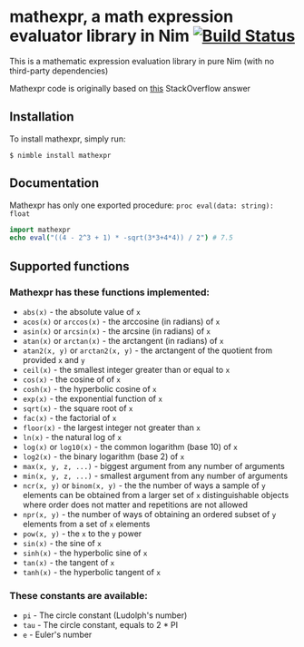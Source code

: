 # mathexpr, a math expression evaluator library in Nim [![Build Status](https://travis-ci.org/Yardanico/nim-osureplay.svg?branch=master)](https://travis-ci.org/Yardanico/nim-osureplay)
This is a mathematic expression evaluation library in pure Nim (with no third-party dependencies) 

Mathexpr code is originally based on [this](https://stackoverflow.com/a/26227947/5476128) StackOverflow answer

## Installation
To install mathexpr, simply run:
```
$ nimble install mathexpr
```

## Documentation
Mathexpr has only one exported procedure: `proc eval(data: string): float`
```nim
import mathexpr
echo eval("((4 - 2^3 + 1) * -sqrt(3*3+4*4)) / 2") # 7.5
```
## Supported functions
### Mathexpr has these functions implemented:
- `abs(x)` - the absolute value of `x`
- `acos(x)` or `arccos(x)` - the arccosine (in radians) of `x`
- `asin(x)` or `arcsin(x)` - the arcsine (in radians) of `x`
- `atan(x)` or `arctan(x)` - the arctangent (in radians) of `x`
- `atan2(x, y)` or `arctan2(x, y)` - the arctangent of the quotient from provided `x` and `y`
- `ceil(x)` - the smallest integer greater than or equal to `x`
- `cos(x)` - the cosine of of `x`
- `cosh(x)` - the hyperbolic cosine of `x`
- `exp(x)` - the exponential function of `x`
- `sqrt(x)` - the square root of `x`
- `fac(x)` - the factorial of `x`
- `floor(x)` - the largest integer not greater than `x`
- `ln(x)` - the natural log of `x`
- `log(x)` or `log10(x)` - the common logarithm (base 10) of `x`
- `log2(x)` - the binary logarithm (base 2) of `x`
- `max(x, y, z, ...)` - biggest argument from any number of arguments
- `min(x, y, z, ...)` - smallest argument from any number of arguments
- `ncr(x, y)` or `binom(x, y)` - the the number of ways a sample of `y` elements can be obtained from a larger set of `x` distinguishable objects where order does not matter and repetitions are not allowed
- `npr(x, y)` - the number of ways of obtaining an ordered subset of `y` elements from a set of `x` elements
- `pow(x, y)` - the `x` to the `y` power
- `sin(x)` - the sine of `x`
- `sinh(x)` - the hyperbolic sine of `x`
- `tan(x)` - the tangent of `x`
- `tanh(x)` - the hyperbolic tangent of `x`
### These constants are available:
- `pi` - The circle constant (Ludolph's number)
- `tau` - The circle constant, equals to 2 * PI
- `e` - Euler's number